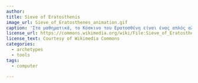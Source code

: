 ```yaml
---
author: 
title: Sieve of Eratosthenis
image_url: Sieve_of_Eratosthenes_animation.gif
caption: 'Στα μαθηματικά, το Κόσκινο του Ερατοσθένη είναι ένας απλός αλγόριθμος για την εύρεση όλων των πρώτων αριθμών μέχρι έναν συγκεκριμένο ακέραιο.[1] Σαν αλγόριθμος είναι γρήγορος για μικρούς πρώτους (κάτω από 10 εκατομμύρια).[2] Δημιουργήθηκε από τον Ερατοσθένη, μαθηματικό της Αρχαίας Ελλάδας.'
license_url: https://commons.wikimedia.org/wiki/File:Sieve_of_Eratosthenes_animation.gif
license_text: Courtesy of Wikimedia Commons
categories:
  - archetypes
  - tools
tags:
  - computer
   
---
```

